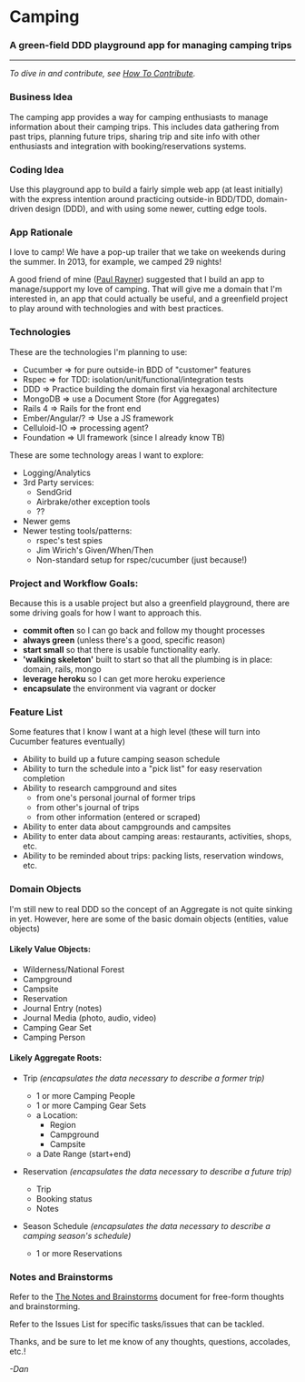 # Camping

### A green-field DDD playground app for managing camping trips

***

*To dive in and contribute, see [How To Contribute](CONTRIBUTE.md).*

### Business Idea
The camping app provides a way for camping enthusiasts to manage information about their camping trips. This includes data gathering from past trips, planning future trips, sharing trip and site info with other enthusiasts and integration with booking/reservations systems.

### Coding Idea
Use this playground app to build a fairly simple web app (at least initially) with the express intention around practicing outside-in BDD/TDD, domain-driven design (DDD), and with using some newer, cutting edge tools.

### App Rationale
I love to camp! We have a pop-up trailer that we take on weekends during the summer. In 2013, for example, we camped 29 nights! 

A good friend of mine ([Paul Rayner](http://www.thepaulrayner.com/)) suggested that I build an app to manage/support my love of camping. That will give me a domain that I'm interested in, an app that could actually be useful, and a greenfield project to play around with technologies and with best practices.

### Technologies
These are the technologies I'm planning to use:

- Cucumber => for pure outside-in BDD of "customer" features
- Rspec => for TDD: isolation/unit/functional/integration tests
- DDD => Practice building the domain first via hexagonal architecture
- MongoDB => use a Document Store (for Aggregates)
- Rails 4 => Rails for the front end
- Ember/Angular/? => Use a JS framework
- Celluloid-IO => processing agent?
- Foundation => UI framework (since I already know TB)

These are some technology areas I want to explore:

- Logging/Analytics
- 3rd Party services:
    - SendGrid
    - Airbrake/other exception tools
    - ??
- Newer gems
- Newer testing tools/patterns:
    - rspec's test spies
    - Jim Wirich's Given/When/Then
    - Non-standard setup for rspec/cucumber (just because!)

### Project and Workflow Goals:
Because this is a usable project but also a greenfield playground, there are some driving goals for how I want to approach this.

- **commit often** so I can go back and follow my thought processes
- **always green** (unless there's a good, specific reason)
- **start small** so that there is usable functionality early.
- **'walking skeleton'** built to start so that all the plumbing is in place: domain, rails, mongo
- **leverage heroku** so I can get more heroku experience
- **encapsulate** the environment via vagrant or docker

### Feature List
Some features that I know I want at a high level (these will turn into Cucumber features eventually)

- Ability to build up a future camping season schedule
- Ability to turn the schedule into a "pick list" for easy reservation completion
- Ability to research campground and sites
    - from one's personal journal of former trips
    - from other's journal of trips
    - from other information (entered or scraped)
- Ability to enter data about campgrounds and campsites
- Ability to enter data about camping areas: restaurants, activities, shops, etc.
- Ability to be reminded about trips: packing lists, reservation windows, etc.

### Domain Objects
I'm still new to real DDD so the concept of an Aggregate is not quite sinking
in yet. However, here are some of the basic domain objects (entities, value objects)

#### Likely Value Objects:
- Wilderness/National Forest
- Campground
- Campsite
- Reservation
- Journal Entry (notes)
- Journal Media (photo, audio, video)
- Camping Gear Set
- Camping Person

#### Likely Aggregate Roots:
- Trip *(encapsulates the data necessary to describe a former trip)*
    - 1 or more Camping People
    - 1 or more Camping Gear Sets
    - a Location:
        - Region
        - Campground
        - Campsite
    - a Date Range (start+end)

- Reservation *(encapsulates the data necessary to describe a future trip)*
    - Trip
    - Booking status
    - Notes

- Season Schedule *(encapsulates the data necessary to describe a camping season's schedule)*
    - 1 or more Reservations

### Notes and Brainstorms

Refer to the [The Notes and Brainstorms](NOTES.md) document for free-form thoughts and brainstorming.

Refer to the Issues List for specific tasks/issues that can be tackled.

Thanks, and be sure to let me know of any thoughts, questions, accolades, etc.!

*-Dan*